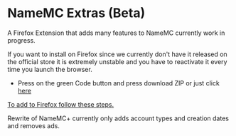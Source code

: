 # NameMC Extras (Beta)
A Firefox Extension that adds many features to NameMC currently work in progress.

If you want to install on Firefox since we currently don't have it released on the official store it is extremely unstable and you have to reactivate it every time you launch the browser.

- Press on the green Code button and press download ZIP or just click [here](https://github.com/bribes/NameMC-Extras/archive/refs/heads/firefox.zip)

[To add to Firefox follow these steps.](https://extensionworkshop.com/documentation/develop/temporary-installation-in-firefox/)

Rewrite of NameMC+ currently only adds account types and creation dates and removes ads.
